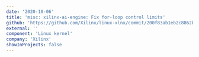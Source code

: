 ```yaml
---
date: '2020-10-06'
title: 'misc: xilinx-ai-engine: Fix for-loop control limits'
github: 'https://github.com/Xilinx/linux-xlnx/commit/200f83ab1eb2c8862ba88d0ddc3d5790ee519474'
external: ''
component: 'Linux kernel'
company: 'Xilinx'
showInProjects: false
---
```

